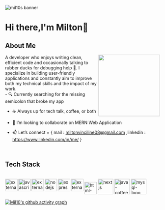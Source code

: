 ![mil10s banner](https://res.cloudinary.com/dl3lloezx/image/upload/v1745792281/git_banner_qf1kfp.jpg)
# Hi there,I'm Milton👋

## About Me
<img src="https://res.cloudinary.com/dl3lloezx/image/upload/v1745809692/download_yg9ejz.gif"  align="right" width="200" height="200">
A developer who enjoys writing clean, efficient code and occasionally talking to rubber ducks for debugging help 🐤.
I specialize in building user-friendly applications and constantly aim to improve both my technical skills and the impact of my work.
</br>
- 🔍 Currently searching for the missing semicolon that broke my app

- ☕ Always up for tech talk, coffee, or both

- 👯 I’m looking to collaborate on MERN Web Application

- 📫 Let’s connect = { mail : miltonvinciline08@gmail.com ,linkedin : https://www.linkedin.com/in/me/ }

</br>

## Tech Stack

</br>

<img width="40" height="40"  src="https://img.icons8.com/color/100/html-5--v1.png" alt="html-5--v1"/>
<img width="40" height="40" align="left" src="https://img.icons8.com/external-tal-revivo-shadow-tal-revivo/100/external-cascading-style-sheets-language-used-for-describing-the-presentation-of-a-document-logo-shadow-tal-revivo.png" alt="external-cascading-style-sheets-language-used-for-describing-the-presentation-of-a-document-logo-shadow-tal-revivo"/>
<img width="40" height="40" align="left" src="https://img.icons8.com/color/100/javascript--v1.png" alt="javascript--v1"/>
<img width="40" height="40" align="left" src="https://img.icons8.com/external-tal-revivo-color-tal-revivo/100/external-react-a-javascript-library-for-building-user-interfaces-logo-color-tal-revivo.png" alt="external-react-a-javascript-library-for-building-user-interfaces-logo-color-tal-revivo"/>
<img width="40" height="40" align="left" src="https://img.icons8.com/color/100/nodejs.png" alt="nodejs"/>
<img width="40" height="40" align="left" src="https://img.icons8.com/ios/100/express-js.png" alt="express-js"/>
<img width="40" height="40" align="left" src="https://img.icons8.com/external-tal-revivo-shadow-tal-revivo/100/external-mongodb-a-cross-platform-document-oriented-database-program-logo-shadow-tal-revivo.png" alt="external-mongodb-a-cross-platform-document-oriented-database-program-logo-shadow-tal-revivo"/>
<img width="50" height="50" src="https://img.icons8.com/fluency/100/nextjs.png" alt="nextjs"/>
<img width="50" height="50" src="https://img.icons8.com/color/100/java-coffee-cup-logo--v1.png" alt="java-coffee-cup-logo--v1"/>
<img width="50" height="50" src="https://img.icons8.com/color/100/mysql-logo.png" alt="mysql-logo"/>



[![Mil10's github activity graph](https://github-readme-activity-graph.vercel.app/graph?username=Mil10x&bg_color=000000&color=ffffff&line=1c61ba&point=ffffff&area=true&hide_border=true)](https://github.com/ashutosh00710/github-readme-activity-graph)
